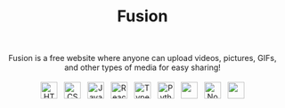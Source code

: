 <h1 align="center">Fusion</h1>

<br />

<p align="center">
Fusion is a free website where anyone can upload videos, pictures, GIFs, and other types of media for easy sharing! 
</p>

</div>

<div align="center">
  <p> 
    <img src="https://img.shields.io/badge/html5-%23E34F26.svg?style=for-the-badge&logo=html5&logoColor=white" alt="HTML5" height="30" style="vertical-align:top; margin:4px">
<img src="https://img.shields.io/badge/css3-%231572B6.svg?style=for-the-badge&logo=css3&logoColor=white" alt="CSS" height="30" style="vertical-align:top; margin:4px">
<img src="https://img.shields.io/badge/JavaScript-323330?style=for-the-badge&logo=javascript&logoColor=F7DF1E" alt="Javascript" height="30" style="vertical-align:top; margin:4px">
<img src="https://img.shields.io/badge/React-20232A?style=for-the-badge&logo=react&logoColor=61DAFB"  alt="React" height="30" style="vertical-align:top; margin:4px"/> 
<img src="https://camo.githubusercontent.com/094f63b55e352c64b45534a974bce20ba6d6c0dea422e932c0f8dfcc5648b5bf/68747470733a2f2f696d672e736869656c64732e696f2f62616467652f747970657363726970742d2532333331373843363f7374796c653d666f722d7468652d6261646765266c6f676f3d74797065736372697074266c6f676f436f6c6f723d7768697465" alt="Typescript" height="30" style="vertical-align:top; margin:4px"/>
<img src="https://camo.githubusercontent.com/436bd3cb20295ce9b3c3a182590c488c762adbd2b5583a36f126c9bbec016b56/68747470733a2f2f696d672e736869656c64732e696f2f62616467652f707974686f6e2d2532334646443334333f7374796c653d666f722d7468652d6261646765266c6f676f3d707974686f6e266c6f676f436f6c6f723d626c61636b" alt="Python" height="30" style="vertical-align:top; margin:4px">      
<img src="https://camo.githubusercontent.com/e77d670250a5ef40c91a07c6f64c36b54e3e23f1fe61c386b9421fd3eb0ae2f0/68747470733a2f2f696d672e736869656c64732e696f2f62616467652f6d7973716c2d2532333434373941313f7374796c653d666f722d7468652d6261646765266c6f676f3d6d7973716c266c6f676f436f6c6f723d7768697465" alt "SQL" height="30" style="vertical-align:top; margin:4px"/>  
<img src="https://img.shields.io/badge/Node.js-339933?style=for-the-badge&logo=nodedotjs&logoColor=white" alt="Node.js" height="30" style="vertical-align:top; margin:4px"/>  
<img src="https://img.shields.io/badge/Express.js-000000?style=for-the-badge&logo=express&logoColor=white" alt "Express.js" height="30" style="vertical-align:top; margin:4px"/>  
</p>   




